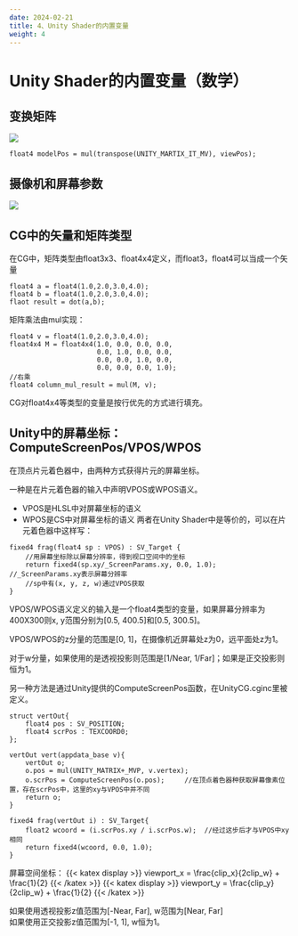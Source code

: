 ```yaml
---
date: 2024-02-21
title: 4、Unity Shader的内置变量
weight: 4
---
```

# Unity Shader的内置变量（数学）

## 变换矩阵
![](https://s2.loli.net/2024/02/21/McHVICwAdh5yTbW.png)
```
float4 modelPos = mul(transpose(UNITY_MARTIX_IT_MV), viewPos);
```

## 摄像机和屏幕参数
![](https://s2.loli.net/2024/02/21/McHVICwAdh5yTbW.png)

## CG中的矢量和矩阵类型
在CG中，矩阵类型由float3x3、float4x4定义，而float3，float4可以当成一个矢量
```
float4 a = float4(1.0,2.0,3.0,4.0);
float4 b = float4(1.0,2.0,3.0,4.0);
flaot result = dot(a,b);
```
矩阵乘法由mul实现：
```
float4 v = float4(1.0,2.0,3.0,4.0);
float4x4 M = float4x4(1.0, 0.0, 0.0, 0.0,
                      0.0, 1.0, 0.0, 0.0,
                      0.0, 0.0, 1.0, 0.0,
                      0.0, 0.0, 0.0, 1.0);
//右乘
float4 column_mul_result = mul(M, v);
```
CG对float4x4等类型的变量是按行优先的方式进行填充。

## Unity中的屏幕坐标：ComputeScreenPos/VPOS/WPOS
在顶点片元着色器中，由两种方式获得片元的屏幕坐标。

一种是在片元着色器的输入中声明VPOS或WPOS语义。
- VPOS是HLSL中对屏幕坐标的语义
- WPOS是CS中对屏幕坐标的语义
两者在Unity Shader中是等价的，可以在片元着色器中这样写：
```
fixed4 frag(float4 sp : VPOS) : SV_Target {
    //用屏幕坐标除以屏幕分辨率，得到视口空间中的坐标
    return fixed4(sp.xy/_ScreenParams.xy, 0.0, 1.0);    //_ScreenParams.xy表示屏幕分辨率
    //sp中有(x, y, z, w)通过VPOS获取
}
```
VPOS/WPOS语义定义的输入是一个float4类型的变量，如果屏幕分辨率为400X300则x, y范围分别为[0.5, 400.5]和[0.5, 300.5]。

VPOS/WPOS的z分量的范围是[0, 1]，在摄像机近屏幕处z为0，远平面处z为1。

对于w分量，如果使用的是透视投影则范围是[1/Near, 1/Far]；如果是正交投影则恒为1。


另一种方法是通过Unity提供的ComputeScreenPos函数，在UnityCG.cginc里被定义。
```
struct vertOut{
    float4 pos : SV_POSITION;
    float4 scrPos : TEXCOORD0;
};

vertOut vert(appdata_base v){
    vertOut o;
    o.pos = mul(UNITY_MATRIX+_MVP, v.vertex);
    o.scrPos = ComputeScreenPos(o.pos);     //在顶点着色器种获取屏幕像素位置，存在scrPos中，这里的xy与VPOS中并不同
    return o;
}

fixed4 frag(vertOut i) : SV_Target{
    float2 wcoord = (i.scrPos.xy / i.scrPos.w);  //经过这步后才与VPOS中xy相同
    return fixed4(wcoord, 0.0, 1.0);
}

```
屏幕空间坐标：
{{< katex display >}}
viewport_x = \frac{clip_x}{2clip_w} + \frac{1}{2}
{{< /katex >}}
{{< katex display >}}
viewport_y = \frac{clip_y}{2clip_w} + \frac{1}{2}
{{< /katex >}}

如果使用透视投影z值范围为[-Near, Far], w范围为[Near, Far]\
如果使用正交投影z值范围为[-1, 1], w恒为1。